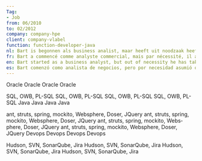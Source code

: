 ```yaml
---
Tag: 
- Job 
from: 06/2010
to: 02/2012
company: company-hpe
client: company-vlabel
function: function-developer-java
nl: Bart is begonnen als business analist, maar heeft uit noodzaak heeft hij er ander taken bij genomen. Uiteindelijk heeft hij terug zijn eerste liefde gevonden en besloten van project te wisselen om terug voltijds te kunnen programmeren...
fr: Bart a commencé comme analyste commercial, mais par nécessité, il a assumé d'autres tâches. Finalement, il a retrouvé son premier amour et a décidé de changer de projet pour pouvoir à nouveau programmer à plein temps.
en: Bart started as a business analyst, but out of necessity he has taken on other functions. Eventually he found his first love again and decided to switch to full time programming.
es: Bart comenzó como analista de negocios, pero por necesidad asumió otras tareas. Eventualmente, encontró a su primer amor nuevamente y decidió cambiar de proyecto para poder programar a tiempo completo nuevamente.
---
```


<skillSets>
<skillSet>
<skillName lang="en">Oracle</skillName>
<skillName lang="nl">Oracle</skillName>
<skillName lang="fr">Oracle</skillName>
<skillName lang="es">Oracle</skillName>

<skill lang="en">SQL, OWB, PL-SQL</skill>
<skill lang="nl">SQL, OWB, PL-SQL</skill>
<skill lang="fr">SQL, OWB, PL-SQL</skill>
<skill lang="es">SQL, OWB, PL-SQL</skill>
</skillSet>
<skillSet>
<skillName lang="en">Java</skillName>
<skillName lang="nl">Java</skillName>
<skillName lang="fr">Java</skillName>
<skillName lang="es">Java</skillName>

<skill lang="en">ant, struts, spring, mockito, Websphere, Doser, JQuery</skill>
<skill lang="nl">ant, struts, spring, mockito, Websphere, Doser, JQuery</skill>
<skill lang="fr">ant, struts, spring, mockito, Websphere, Doser, JQuery</skill>
<skill lang="es">ant, struts, spring, mockito, Websphere, Doser, JQuery</skill>
</skillSet>
<skillSet>
<skillName lang="en">Devops</skillName>
<skillName lang="nl">Devops</skillName>
<skillName lang="fr">Devops</skillName>
<skillName lang="es">Devops</skillName>

<skill lang="en">Hudson, SVN, SonarQube, Jira</skill>
<skill lang="nl">Hudson, SVN, SonarQube, Jira</skill>
<skill lang="fr">Hudson, SVN, SonarQube, Jira</skill>
<skill lang="es">Hudson, SVN, SonarQube, Jira</skill>
</skillSet>
</skillSets>
